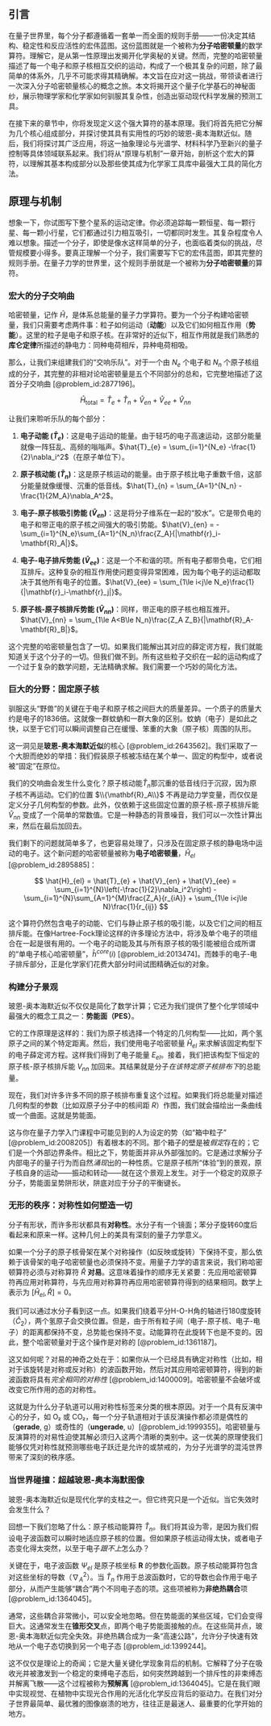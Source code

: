 ## 引言
在量子世界里，每个分子都遵循着一套单一而全面的规则手册——一份决定其结构、稳定性和反应活性的宏伟蓝图。这份蓝图就是一个被称为**分子哈密顿量**的数学算符。理解它，是从第一性原理出发揭开化学奥秘的关键。然而，完整的哈密顿量描述了每一个电子和原子核相互交织的运动，构成了一个极其复杂的问题，除了最简单的体系外，几乎不可能求得其精确解。本文旨在应对这一挑战，带领读者进行一次深入分子哈密顿量核心的概念之旅。本文将揭开这个量子化学基石的神秘面纱，展示物理学家和化学家如何驯服其复杂性，创造出驱动现代科学发展的预测工具。

在接下来的章节中，你将发现定义这个强大算符的基本原理。我们将首先把它分解为几个核心组成部分，并探讨使其具有实用性的巧妙的玻恩-奥本海默近似。随后，我们将探讨其广泛应用，将这一抽象理论与光谱学、材料科学乃至新兴的量子控制等具体领域联系起来。我们将从“原理与机制”一章开始，剖析这个宏大的算符，以理解其基本构成部分以及那些使其成为化学家工具库中最强大工具的简化方法。

## 原理与机制

想象一下，你试图写下整个星系的运动定律。你必须追踪每一颗恒星、每一颗行星、每一颗小行星，它们都通过引力相互吸引，一切都同时发生。其复杂程度令人难以想象。描述一个分子，即使是像水这样简单的分子，也面临着类似的挑战，尽管规模要小得多。要真正理解一个分子，我们需要写下它的宏伟蓝图，即其完整的规则手册。在量子力学的世界里，这个规则手册就是一个被称为**分子哈密顿量**的算符。

### 宏大的分子交响曲

哈密顿量，记作 $\hat{H}$，是体系总能量的量子力学算符。要为一个分子构建哈密顿量，我们只需要考虑两件事：粒子如何运动（**动能**）以及它们如何相互作用（**势能**）。这里的粒子是电子和原子核。在非常好的近似下，相互作用就是我们熟悉的**库仑定律**所描述的静电力：同种电荷相斥，异种电荷相吸。

那么，让我们来组建我们的“交响乐队”。对于一个由 $N_e$ 个电子和 $N_n$ 个原子核组成的分子，其完整的非相对论哈密顿量是五个不同部分的总和，它完整地描述了这首分子交响曲 [@problem_id:2877196]。

$$ \hat{H}_{\mathrm{total}} = \hat{T}_{e} + \hat{T}_{n} + \hat{V}_{en} + \hat{V}_{ee} + \hat{V}_{nn} $$

让我们来聆听乐队的每个部分：

1.  **电子动能 ($\hat{T}_{e}$)**：这是电子运动的能量。由于轻巧的电子高速运动，这部分能量就像一阵狂乱、高频的嗡嗡声。$\hat{T}_{e} = \sum_{i=1}^{N_e} -\frac{1}{2}\nabla_i^2$（在原子单位下）。

2.  **原子核动能 ($\hat{T}_{n}$)**：这是原子核运动的能量。由于原子核比电子重数千倍，这部分能量就像缓慢、沉重的低音线。$\hat{T}_{n} = \sum_{A=1}^{N_n} -\frac{1}{2M_A}\nabla_A^2$。

3.  **电子-原子核吸引势能 ($\hat{V}_{en}$)**：这是将分子维系在一起的“胶水”。它是带负电的电子和带正电的原子核之间强大的吸引势能。$\hat{V}_{en} = - \sum_{i=1}^{N_e}\sum_{A=1}^{N_n}\frac{Z_A}{|\mathbf{r}_i-\mathbf{R}_A|}$。

4.  **电子-电子排斥势能 ($\hat{V}_{ee}$)**：这是一个不和谐的项。所有电子都带负电，它们相互排斥。这种复杂的相互作用使问题变得异常困难，因为每个电子的运动都取决于其他所有电子的位置。$\hat{V}_{ee} = \sum_{1\le i<j\le N_e}\frac{1}{|\mathbf{r}_i-\mathbf{r}_j|}$。

5.  **原子核-原子核排斥势能 ($\hat{V}_{nn}$)**：同样，带正电的原子核也相互推开。$\hat{V}_{nn} = \sum_{1\le A<B\le N_n}\frac{Z_A Z_B}{|\mathbf{R}_A-\mathbf{R}_B|}$。

这个完整的哈密顿量包含了一切。如果我们能解出其对应的薛定谔方程，我们就能知道关于这个分子的一切。但我们做不到。所有这些粒子交织在一起的运动构成了一个过于复杂的数学问题，无法精确求解。我们需要一个巧妙的简化方法。

### 巨大的分野：固定原子核

驯服这头“野兽”的关键在于电子和原子核之间巨大的质量差异。一个质子的质量大约是电子的1836倍。这就像一群蚊蚋和一群大象的区别。蚊蚋（电子）是如此之快，以至于它们可以瞬间调整自己在缓慢、笨重的大象（原子核）周围的队形。

这一洞见是**玻恩-奥本海默近似**的核心 [@problem_id:2643562]。我们采取了一个大胆而绝妙的举措：我们假装原子核被冻结在某个单一、固定的构型中，或者说被“固定”在原位。

我们的交响曲会发生什么变化？原子核动能$\hat{T}_n$那沉重的低音线归于沉寂，因为原子核不再运动。它们的位置 $\\{\mathbf{R}_A\\}$ 不再是动力学变量，而仅仅是定义分子几何构型的参数。此外，仅依赖于这些固定位置的原子核-原子核排斥能 $\hat{V}_{nn}$ 变成了一个简单的常数值。它是一种静态的背景噪音，我们可以一次性计算出来，然后在最后加回去。

我们剩下的问题就简单多了，也更容易处理了，只涉及在固定原子核的静电场中运动的电子。这个新问题的哈密顿量被称为**电子哈密顿量**，$\hat{H}_{el}$ [@problem_id:2895885]：

$$ \hat{H}_{el} = \hat{T}_{e} + \hat{V}_{en} + \hat{V}_{ee} = \sum_{i=1}^{N}\left(-\frac{1}{2}\nabla_i^2\right) - \sum_{i=1}^{N}\sum_{A=1}^{M}\frac{Z_A}{r_{iA}} + \sum_{1\le i<j\le N}\frac{1}{r_{ij}} $$

这个算符仍然包含电子的动能、它们与静止原子核的吸引能，以及它们之间的相互排斥能。在像Hartree-Fock理论这样的许多理论方法中，将涉及单个电子的项组合在一起是很有用的。一个电子的动能及其与所有原子核的吸引能被组合成所谓的“单电子核心哈密顿量”，$\hat{h}^{core}(i)$ [@problem_id:2013474]。而棘手的电子-电子排斥部分，正是化学家们花费大部分时间试图精确近似的对象。

### 构建分子景观

玻恩-奥本海默近似不仅仅是简化了数学计算；它还为我们提供了整个化学领域中最强大的概念工具之一：**势能面（PES）**。

它的工作原理是这样的：我们为原子核选择一个特定的几何构型——比如，两个氢原子之间的某个特定距离。然后，我们使用电子哈密顿量 $\hat{H}_{el}$ 来求解该固定构型下的电子薛定谔方程。这样我们得到了电子能量 $E_{el}$。接着，我们把该构型下恒定的原子核-原子核排斥能 $V_{nn}$ 加回来。其结果就是分子*在该特定原子核排布下*的总能量。

现在，我们对许多许多不同的原子核排布重复这个过程。如果我们将总能量对描述几何构型的参数（比如双原子分子中的核间距 $R$）作图，我们就会描绘出一条曲线或一个曲面。这就是势能面。

这与你在量子力学入门课程中可能见到的人为设定的势（如“箱中粒子” [@problem_id:2008205]）有着根本的不同。那个箱子的壁是被*假定*存在的；它们是一个外部边界条件。相比之下，势能面并非从外部强加的。它是通过求解分子内部电子的量子行为而自然*涌现*出的一种性质。它是原子核所“体验”到的景观，原子核自身的运动——振动和转动——就在这个景观上发生。对于一个稳定的双原子分子，势能面呈势阱形状，阱底对应于分子的平衡键长。

### 无形的秩序：对称性如何塑造一切

分子有形状，而许多形状都具有**对称性**。水分子有一个镜面；苯分子旋转60度后看起来和原来一样。这种几何上的美具有深刻的量子力学意义。

如果一个分子的原子核骨架在某个对称操作（如反映或旋转）下保持不变，那么依赖于该骨架的电子哈密顿量也必须保持不变。用量子力学的语言来说，我们称哈密顿算符必须与对称算符 $\hat{R}$ **对易**。这意味着操作的顺序无关紧要：先应用哈密顿算符再应用对称算符，与先应用对称算符再应用哈密顿算符得到的结果相同。数学上表示为 $[\hat{H}_{el}, \hat{R}] = 0$。

我们可以通过水分子看到这一点。如果我们绕着平分H-O-H角的轴进行180度旋转（$\hat{C}_2$），两个氢原子会交换位置。但是，由于所有粒子间（电子-原子核、电子-电子）的距离都保持不变，总势能也保持不变。动能算符在此旋转下也是不变的。因此，整个哈密顿量对于这个操作是对称的 [@problem_id:1361187]。

这又如何呢？对易的神奇之处在于：如果你从一个已经具有确定对称性（比如，相对于该旋转是对称或反对称）的波函数开始，然后对其应用哈密顿算符，得到的新波函数将具有*完全相同的对称性* [@problem_id:1400009]。哈密顿量不会破坏或改变它所作用的态的对称性。

这就是为什么分子轨道可以用对称性标签来分类的根本原因。对于一个具有反演中心的分子，如 O₂ 或 CO₂，每一个分子轨道相对于该反演操作都必须是偶性的（**gerade**, g）或奇性的（**ungerade**, u）[@problem_id:1999355]。哈密顿量与反演算符的对易性迫使其解必须归入这两个清晰的类别中。这一优美的原理使我们能够仅凭对称性就预测哪些电子跃迁是允许的或禁戒的，为分子光谱学的混沌世界带来了深刻的秩序感。

### 当世界碰撞：超越玻恩-奥本海默图像

玻恩-奥本海默近似是现代化学的支柱之一。但它终究只是一个近似。当它失效时会发生什么？

回想一下我们忽略了什么：原子核动能算符 $\hat{T}_n$。我们将其设为零，是因为我们假设电子波函数可以瞬时地适应原子核的位置。但如果原子核运动得太快，或者电子态变化得太突然，以至于电子*跟不上*怎么办？

关键在于，电子波函数 $\Psi_{el}$ 是原子核坐标 $\mathbf{R}$ 的参数化函数。原子核动能算符包含对这些坐标的导数（$\nabla_A^2$）。当 $\hat{T}_n$ 作用于总波函数时，它的导数也会作用于电子部分，从而产生能够“耦合”两个不同电子态的项。这些项被称为**非绝热耦合**项 [@problem_id:1364045]。

通常，这些耦合非常微小，可以安全地忽略。但在势能面的某些区域，它们会变得巨大。这通常发生在**锥形交叉**点，即两个电子势能面接触的点。在这些简并点，玻恩-奥本海默近似完全失效。非绝热耦合成为一条“高速公路”，允许分子快速有效地从一个电子态切换到另一个电子态 [@problem_id:1399244]。

这不仅仅是理论上的奇闻；它是大量关键化学现象背后的机制。它解释了分子在吸收光并被激发到一个稳定的束缚电子态后，如何突然跨越到一个排斥性的非束缚态并解离飞散——这个过程被称为**预解离** [@problem_id:1364045]。它是在我们眼中实现视觉、在植物中实现光合作用的光活化化学反应背后的驱动力。在我们对分子世界最简单、最优雅的图像崩溃的地方，往往正是最迷人、最重要的化学开始的地方。

